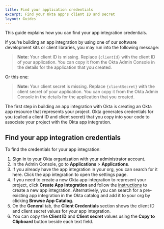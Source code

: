 ```yaml
---
title: Find your application credentials
excerpt: Find your Okta app's client ID and secret
layout: Guides
---
```


This guide explains how you can find your app integration credentials.

<!-- I don't think this article needs nutrition facts; it is too short and simple -->

If you're building an app integration by using one of our software development kits or client libraries, you may run into the following message:

> **Note:** Your client ID is missing. Replace `{clientId}` with the client ID of your  application. You can copy it from the Okta Admin Console in the details for the application that you created.

Or this one:

> **Note:** Your client secret is missing. Replace `{clientSecret}` with the client secret of your application. You can copy it from the Okta Admin Console in the details for the application that you created.

The first step in building an app integration with Okta is creating an Okta app resource that represents your project. Okta generates credentials for you (called a client ID and client secret) that you copy into your code to associate your project with the Okta app integration.

## Find your app integration credentials

To find the credentials for your app integration:

1. Sign in to your Okta organization with your administrator account.
1. In the Admin Console, go to **Applications** > **Applications**.
1. If you already have the app integration in your org, you can search for it here. Click the app integration to open the settings page.
1. If you need to create a new Okta app integration to represent your project, click **Create App Integration** and follow the [instructions](https://help.okta.com/okta_help.htm?id=ext_Apps_App_Integration_Wizard) to create a new app integration. Alternatively, you can search for a pre-existing app integration in the Okta catalog and add it to your org by clicking **Browse App Catalog**.
1. On the **General** tab, the **Client Credentials** section shows the client ID and client secret values for your app integration.
1. You can copy the **Client ID** and **Client secret** values using the **Copy to Clipboard** button beside each text field.